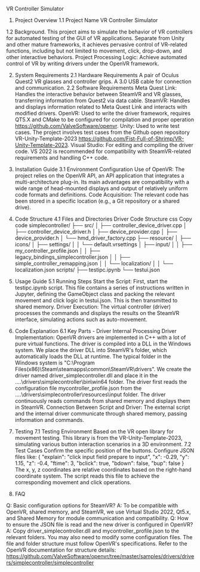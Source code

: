 VR Controller Simulator

1. Project Overview
1.1 Project Name
VR Controller Simulator

1.2 Background.
This project aims to simulate the behavior of VR controllers for automated testing of the GUI of VR applications.
Separate from Unity and other mature frameworks, it achieves pervasive control of VR-related functions, including but not limited to movement, click, drop-down, and other interactive behaviors.
Project Processing Logic: Achieve automated control of VR by writing drivers under the OpenVR framework.

2. System Requirements
2.1 Hardware Requirements
A pair of Oculus Quest2 VR glasses and controller grips.
A 3.0 USB cable for connection and communication.
2.2 Software Requirements
Meta Quest Link: Handles the interactive behavior between SteamVR and VR glasses, transferring information from Quest2 via data cable.
SteamVR: Handles and displays information related to Meta Quest Link and interacts with modified drivers.
OpenVR: Used to write the driver framework, requires QT5.X and CMake to be configured for compilation and proper operation https://github.com/ValveSoftware/openvr.
Unity: Used to write test cases. The project involves test cases from the Github open repository VR-Unity-Template-2023 https://github.com/Fist-Full-of-Shrimp/VR-Unity-Template-2023.
Visual Studio: For editing and compiling the driver code. VS 2022 is recommended for compatibility with SteamVR-related
requirements and handling C++ code.

3. Installation Guide
3.1 Environment Configuration
Use of OpenVR: The project relies on the OpenVR API, an API application that integrates a multi-architecture plug-in. Its main advantages are compatibility with a wide range of head-mounted displays and output of relatively uniform code formats and definitions.
Code Acquisition: The relevant code has been stored in a specific location (e.g., a Git repository or a shared drive).
4. Code Structure
4.1 Files and Directories
Driver Code Structure
css
Copy code
simplecontroller/
├── src/
│   ├── controller_device_driver.cpp
│   ├── controller_device_driver.h
│   ├── device_provider.cpp
│   ├── device_provider.h
│   └── hmd_driver_factory.cpp
├── resource/
│   ├── icons/
│   ├── settings/
│   │   └── default.vrsettings
│   ├── input/
│   │   ├── my_controller_profile.json
│   │   ├── legacy_bindings_simplecontroller.json
│   │   ├── simple_controller_remapping.json
│   │   └── localization/
│   │       └── localization.json
scripts/
├── testipc.ipynb
└── testui.json
5. Usage Guide
5.1 Running Steps
Start the Script: First, start the testipc.ipynb script. This file contains a series of instructions written in Jupyter, defining the GameObject class and packing the relevant movement and click logic in testui.json. This is then transmitted to shared memory.
Driver Execution: The virtual controller (driver) processes the commands and displays the results on the SteamVR interface, simulating actions such as auto-movement.
6. Code Explanation
6.1 Key Parts - Driver Internal Processing
Driver Implementation: OpenVR drivers are implemented in C++ with a lot of pure virtual functions. The driver is compiled into a DLL in the Windows system. We place the driver DLL into SteamVR's folder, which automatically loads the DLL at runtime. The typical folder in the Windows system is "C:\Program Files(x86)\Steam\steamapps\common\SteamVR\drivers". We create the driver named driver_simplecontroller.dll and place it in the ....\drivers\simplecontroller\bin\win64 folder. The driver first reads the configuration file mycontroller_profile.json from the ....\drivers\simplecontroller\resources\input folder. The driver continuously reads commands from shared memory and displays them in SteamVR.
Connection Between Script and Driver: The external script and the internal driver communicate through shared memory, passing information and commands.

7. Testing
7.1 Testing Environment
Based on the VR open library for movement testing. This library is from the VR-Unity-Template-2023, simulating various button interaction scenarios in a 3D environment.
7.2 Test Cases
Confirm the specific position of the buttons.
Configure JSON files like:
{
    "explain": "click input field prepare to input",
    "x": -0.29,
    "y": 1.15,
    "z": -0.4,
    "ftime": 3,
    "bclick": true,
    "bdown": false,
    "bup": false
}
The x, y, z coordinates are relative coordinates based on the right-hand coordinate system. The script reads this file to achieve the corresponding movement and click operations.
8. FAQ

Q: Basic configuration options for SteamVR?
A: To be compatible with OpenVR, shared memory, and SteamVR, we use Virtual Studio 2022, Qt5.x, and Shared Memory for module communication and compatibility.
Q: How to ensure the JSON file is read and the new driver is configured in OpenVR?
A: Copy driver_simplecontroller.dll and mycontroller_profile.json to the relevant folders. You may also need to modify some configuration files. The file and folder structure must follow OpenVR's specifications. Refer to the OpenVR documentation for structure details: https://github.com/ValveSoftware/openvr/tree/master/samples/drivers/drivers/simplecontroller/simplecontroller
